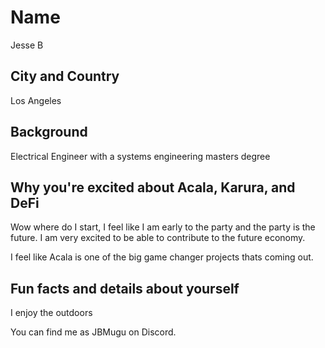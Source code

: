 # Name
Jesse B

## City and Country
Los Angeles

## Background
Electrical Engineer with a systems engineering masters degree

## Why you're excited about Acala, Karura, and DeFi
Wow where do I start, I feel like I am early to the party and the party is the future. I am very excited to be able to contribute to the future economy.

I feel like Acala is one of the big game changer projects thats coming out.

## Fun facts and details about yourself
I enjoy the outdoors

You can find me as JBMugu on Discord.
